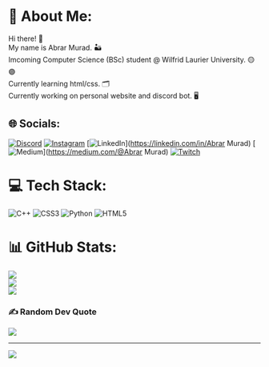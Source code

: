 # 💫 About Me:
Hi there! 🚀<br>My name is Abrar Murad. 🏜️<br>Imcoming Computer Science (BSc) student @ Wilfrid Laurier University. 🟡🟣<br>Currently learning html/css. 🗂️<br>Currently working on personal website and discord bot. 🖥️


## 🌐 Socials:
[![Discord](https://img.shields.io/badge/Discord-%237289DA.svg?logo=discord&logoColor=white)](htttps://discord.gg/https://discord.gg/QShjF8xtnZ) [![Instagram](https://img.shields.io/badge/Instagram-%23E4405F.svg?logo=Instagram&logoColor=white)](https://instagram.com/abrar.murad416) [![LinkedIn](https://img.shields.io/badge/LinkedIn-%230077B5.svg?logo=linkedin&logoColor=white)](https://linkedin.com/in/Abrar Murad) [![Medium](https://img.shields.io/badge/Medium-12100E?logo=medium&logoColor=white)](https://medium.com/@Abrar Murad) [![Twitch](https://img.shields.io/badge/Twitch-%239146FF.svg?logo=Twitch&logoColor=white)](https://twitch.tv/AM647) 

# 💻 Tech Stack:
![C++](https://img.shields.io/badge/c++-%2300599C.svg?style=for-the-badge&logo=c%2B%2B&logoColor=white) ![CSS3](https://img.shields.io/badge/css3-%231572B6.svg?style=for-the-badge&logo=css3&logoColor=white) ![Python](https://img.shields.io/badge/python-3670A0?style=for-the-badge&logo=python&logoColor=ffdd54) ![HTML5](https://img.shields.io/badge/html5-%23E34F26.svg?style=for-the-badge&logo=html5&logoColor=white)
# 📊 GitHub Stats:
![](https://github-readme-stats.vercel.app/api?username=abrarmurad416&theme=tokyonight&hide_border=false&include_all_commits=true&count_private=true)<br/>
![](https://github-readme-streak-stats.herokuapp.com/?user=abrarmurad416&theme=tokyonight&hide_border=false)<br/>
![](https://github-readme-stats.vercel.app/api/top-langs/?username=abrarmurad416&theme=tokyonight&hide_border=false&include_all_commits=true&count_private=true&layout=compact)

### ✍️ Random Dev Quote
![](https://quotes-github-readme.vercel.app/api?type=horizontal&theme=merko)

---
[![](https://visitcount.itsvg.in/api?id=abrarmurad416&icon=8&color=8)](https://visitcount.itsvg.in)


<!--
**abrarmurad416/abrarmurad416** is a ✨ _special_ ✨ repository because its `README.md` (this file) appears on your GitHub profile.

Here are some ideas to get you started:

- 🔭 I’m currently working on ...
- 🌱 I’m currently learning ...
- 👯 I’m looking to collaborate on ...
- 🤔 I’m looking for help with ...
- 💬 Ask me about ...
- 📫 How to reach me: ...
- 😄 Pronouns: ...
- ⚡ Fun fact: ...
-->
